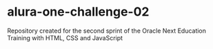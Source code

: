 # alura-one-challenge-02
Repository created for the second sprint of the Oracle Next Education Training with HTML, CSS and JavaScript
